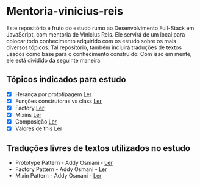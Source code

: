 # Mentoria-vinicius-reis

Este repositório é fruto do estudo rumo ao Desenvolvimento Full-Stack em JavaScript, com mentoria de Vinicius Reis. Ele servirá de um local para colocar todo conhecimento adquirido com os estudo sobre os mais diversos tópicos. Tal repositório, também incluirá traduções de textos usados como base para o conhecimento construído. Com isso em mente, ele está dividido da seguinte maneira:

## Tópicos indicados para estudo

+ [x] Herança por prototipagem [Ler](texts/heranca-prototypo.md)
+ [x] Funções construtoras vs class [Ler](texts/class-vs-construction_functions.md)
+ [x] Factory [Ler](texts/entendendo-o-padrao-factory.md)
+ [x] Mixins [Ler](texts/entendendo-mixin-in-javascript.md)
+ [x] Composição [Ler](texts/entendendo-composicao-objetos-in-javascript.md)
+ [x] Valores de this [Ler](texts/entendendo-this.md)

## Traduções livres de textos utilizados no estudo

+ Prototype Pattern - Addy Osmani - [Ler](traducoes/prototype-pattern-addy-osmani.md)
+ Factory Pattern - Addy Osmani - [Ler](traducoes/factory-pattern-addy-osmani.md)
+ Mixin Pattern - Addy Osmani - [Ler](traducoes/mixin-pattern-addy-osmani.md)
